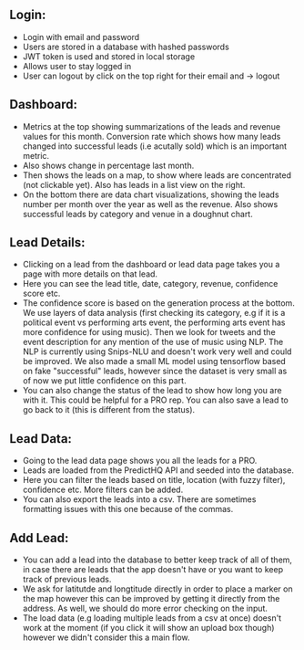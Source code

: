 ## Login:
- Login with email and password
- Users are stored in a database with hashed passwords
- JWT token is used and stored in local storage 
- Allows user to stay logged in
- User can logout by click on the top right for their email and -> logout

## Dashboard:
- Metrics at the top showing summarizations of the leads and revenue values for this month. Conversion rate which shows how many leads changed into successful leads (i.e acutally sold) which is an important metric.
- Also shows change in percentage last month.
- Then shows the leads on a map, to show where leads are concentrated (not clickable yet). Also has leads in a list view on the right. 
- On the bottom there are data chart visualizations, showing the leads number per month over the year as well as the revenue. Also shows successful leads by category and venue in a doughnut chart.

## Lead Details:
- Clicking on a lead from the dashboard or lead data page takes you a page with more details on that lead.
- Here you can see the lead title, date, category, revenue, confidence score etc.
- The confidence score is based on the generation process at the bottom. We use layers of data analysis (first checking its category, e.g if it is a political event vs performing arts event, the performing arts event has more confidence for using music). Then we look for tweets and the event description for any mention of the use of music using NLP. The NLP is currently using Snips-NLU and doesn't work very well and could be improved. We also made a small ML model using tensorflow based on fake "successful" leads, however since the dataset is very small as of now we put little confidence on this part. 
- You can also change the status of the lead to show how long you are with it. This could be helpful for a PRO rep. You can also save a lead to go back to it (this is different from the status).

## Lead Data:
- Going to the lead data page shows you all the leads for a PRO.
- Leads are loaded from the PredictHQ API and seeded into the database. 
- Here you can filter the leads based on title, location (with fuzzy filter), confidence etc. More filters can be added. 
- You can also export the leads into a csv. There are sometimes formatting issues with this one because of the commas.

## Add Lead:
- You can add a lead into the database to better keep track of all of them, in case there are leads that the app doesn't have or you want to keep track of previous leads.
- We ask for latitutde and longtitude directly in order to place a marker on the map however this can be improved by getting it directly from the address. As well, we should do more error checking on the input.
- The load data (e.g loading multiple leads from a csv at once) doesn't work at the moment (if you click it will show an upload box though) however we didn't consider this a main flow. 